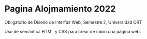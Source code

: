 # Pagina Alojmamiento 2022
Obligatorio de Diseño de Interfaz Web, Semestre 2, Universidad ORT

Uso de semántica HTML y CSS para crear de inicio una página web.
